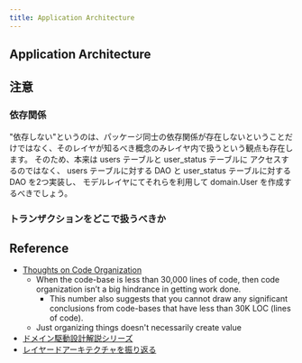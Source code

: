 ```yaml
---
title: Application Architecture
---
```


## Application Architecture


## 注意
### 依存関係
"依存しない"というのは、パッケージ同士の依存関係が存在しないということだけではなく、そのレイヤが知るべき概念のみレイヤ内で扱うという観点も存在します。
そのため、本来は users テーブルと user_status テーブルに アクセスするのではなく、
users テーブルに対する DAO と user_status テーブルに対する DAO を2つ実装し、
モデルレイヤにてそれらを利用して domain.User を作成するべきでしょう。 

### トランザクションをどこで扱うべきか

## Reference
* [Thoughts on Code Organization](https://medium.com/@egonelbre/thoughts-on-code-organization-c668e7cc4b96)
    * When the code-base is less than 30,000 lines of code, then code organization isn’t a big hindrance in getting work done.
        * This number also suggests that you cannot draw any significant conclusions from code-bases that have less than 30K LOC (lines of code).
    * Just organizing things doesn't necessarily create value         
* [ドメイン駆動設計解説シリーズ](https://little-hands.hatenablog.com/entry/top)
* [レイヤードアーキテクチャを振り返る](https://buildersbox.corp-sansan.com/entry/2019/04/21/000000_1)